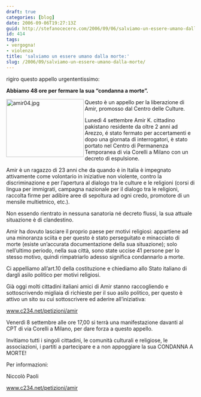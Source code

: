 ```yaml
---
draft: true
categories: [blog]
date: 2006-09-06T19:27:13Z
guid: http://stefanocecere.com/2006/09/06/salviamo-un-essere-umano-dalla-morte/
id: 414
tags:
- vergogna!
- violenza
title: 'salviamo un essere umano dalla morte:'
slug: /2006/09/salviamo-un-essere-umano-dalla-morte/
---
```


rigiro questo appello urgententissimo:

**Abbiamo 48 ore per fermare la sua “condanna a morte”.**

<img width="207" height="155" align="left" title="amir04.jpg" id="image413" alt="amir04.jpg" src="http://stefanocecere.com/wp-content/uploads/sites/3/2006/09/amir04.jpg" />Questo è un appello per la liberazione di Amir, promosso dal Centro delle Culture.
  
Lunedì 4 settembre Amir K. cittadino pakistano residente da oltre 2 anni ad Arezzo, é stato fermato per accertamenti e dopo una giornata di interrogatori, è stato portato nel Centro di Permanenza Temporanea di via Corelli a Milano con un decreto di espulsione.
  
Amir è un ragazzo di 23 anni che da quando è in Italia è impegnato attivamente come volontario in iniziative non violente, contro la discriminazione e per l’apertura al dialogo tra le culture e le religioni (corsi di lingua per immigrati, campagna nazionale per il dialogo tra le religioni, raccolta firme per adibire aree di sepoltura ad ogni credo, promotore di un mensile multietnico, etc.).
  
Non essendo rientrato in nessuna sanatoria né decreto flussi, la sua attuale situazione è di clandestino.
  
Amir ha dovuto lasciare il proprio paese per motivi religiosi: appartiene ad una minoranza sciita e per questo è stato perseguitato e minacciato di morte (esiste un’accurata documentazione della sua situazione); solo nell’ultimo periodo, nella sua città, sono state uccise 41 persone per lo stesso motivo, quindi rimpatriarlo adesso significa condannarlo a morte.
  
Ci appelliamo all’art.10 della costituzione e chiediamo allo Stato italiano di dargli asilo politico per motivi religiosi.
  
Già oggi molti cittadini italiani amici di Amir stanno raccogliendo e sottoscrivendo migliaia di richieste per il suo asilo politico, per questo è attivo un sito su cui sottoscrivere ed aderire all’iniziativa:
  
 <a target="_blank" href="http://www.c234.net/petizioni/amir">www.c234.net/petizioni/amir</a>
  
Venerdì 8 settembre alle ore 17,00 si terrà una manifestazione davanti al CPT di via Corelli a Milano, per dare forza a questo appello.
  
Invitiamo tutti i singoli cittadini, le comunità culturali e religiose, le associazioni, i partiti a partecipare e a non appoggiare la sua CONDANNA A MORTE!

Per informazioni:
  
Niccolò Paoli
  
<a target="_blank" href="http://www.c234.net/petizioni/amir">www.c234.net/petizioni/amir</a>